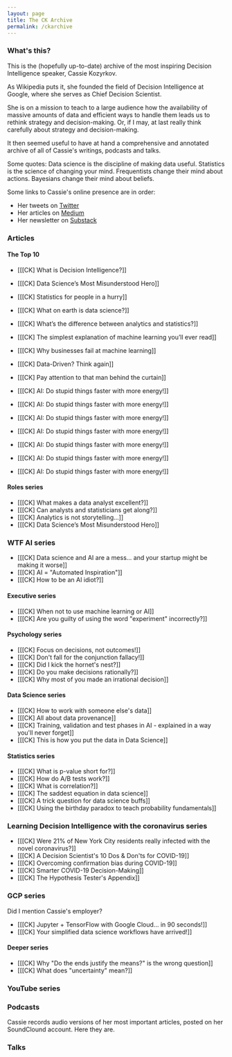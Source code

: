 ```yaml
---
layout: page
title: The CK Archive
permalink: /ckarchive
---
```


### What's this?

This is the (hopefully up-to-date) archive of the most inspiring Decision Intelligence speaker, Cassie Kozyrkov.

As Wikipedia puts it, she founded the field of Decision Intelligence at Google, where she serves as Chief Decision Scientist.

She is on a mission to teach to a large audience how the availability of massive amounts of data and efficient ways to handle them leads us to rethink strategy and decision-making. Or, if I may, at last really think carefully about strategy and decision-making.

It then seemed useful to have at hand a comprehensive and annotated archive of all of Cassie's writings, podcasts and talks.

Some quotes:
Data science is the discipline of making data useful.
Statistics is the science of changing your mind.
Frequentists change their mind about actions. Bayesians change their mind about beliefs.

Some links to Cassie's online presence are in order:
* Her tweets on [Twitter](https://twitter.com/quaesita)
* Her articles on [Medium](https://medium.com/@kozyrkov)
* Her newsletter on [Substack](https://decision.substack.com)

### Articles

#### The Top 10

* [[[CK] What is Decision Intelligence?]]
* [[[CK] Data Science’s Most Misunderstood Hero]]
* [[[CK] Statistics for people in a hurry]]
* [[[CK] What on earth is data science?]]
* [[[CK] What’s the difference between analytics and statistics?]]
* [[[CK] The simplest explanation of machine learning you’ll ever read]]
* [[[CK] Why businesses fail at machine learning]]
* [[[CK] Data-Driven? Think again]]
* [[[CK] Pay attention to that man behind the curtain]]
* [[[CK] AI: Do stupid things faster with more energy!]]


* [[[CK] AI: Do stupid things faster with more energy!]]
* [[[CK] AI: Do stupid things faster with more energy!]]
* [[[CK] AI: Do stupid things faster with more energy!]]
* [[[CK] AI: Do stupid things faster with more energy!]]
* [[[CK] AI: Do stupid things faster with more energy!]]
* [[[CK] AI: Do stupid things faster with more energy!]]

#### Roles series

* [[[CK] What makes a data analyst excellent?]]
* [[[CK] Can analysts and statisticians get along?]]
* [[[CK] Analytics is not storytelling...]]
* [[[CK] Data Science’s Most Misunderstood Hero]]

### WTF AI series

* [[[CK] Data science and AI are a mess... and your startup might be making it worse]]
* [[[CK] AI = "Automated Inspiration"]]
* [[[CK] How to be an AI idiot?]]

#### Executive series

* [[[CK] When not to use machine learning or AI]]
* [[[CK] Are you guilty of using the word "experiment" incorrectly?]]

#### Psychology series

* [[[CK] Focus on decisions, not outcomes!]]
* [[[CK] Don't fall for the conjunction fallacy!]]
* [[[CK] Did I kick the hornet's nest?]]
* [[[CK] Do you make decisions rationally?]]
* [[[CK] Why most of you made an irrational decision]]

#### Data Science series

* [[[CK] How to work with someone else's data]]
* [[[CK] All about data provenance]]
* [[[CK] Training, validation and test phases in AI - explained in a way you'll never forget]]
* [[[CK] This is how you put the data in Data Science]]

#### Statistics series

* [[[CK] What is p-value short for?]]
* [[[CK] How do A/B tests work?]]
* [[[CK] What is correlation?]]
* [[[CK] The saddest equation in data science]]
* [[[CK] A trick question for data science buffs]]
* [[[CK] Using the birthday paradox to teach probability fundamentals]]

### Learning Decision Intelligence with the coronavirus series

* [[[CK] Were 21% of New York City residents really infected with the novel coronavirus?]]
* [[[CK] A Decision Scientist's 10 Dos & Don'ts for COVID-19]]
* [[[CK] Overcoming confirmation bias during COVID-19]]
* [[[CK] Smarter COVID-19 Decision-Making]]
* [[[CK] The Hypothesis Tester's Appendix]]

### GCP series

Did I mention Cassie's employer?

* [[[CK] Jupyter + TensorFlow with Google Cloud... in 90 seconds!]]
* [[[CK] Your simplified data science workflows have arrived!]]

#### Deeper series

* [[[CK] Why "Do the ends justify the means?" is the wrong question]]
* [[[CK] What does "uncertainty" mean?]]

### YouTube series

### Podcasts

Cassie records audio versions of her most important articles, posted on her SoundClound account. Here they are.

### Talks

